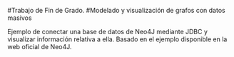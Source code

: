 #Trabajo de Fin de Grado. 
#Modelado y visualización de grafos con datos masivos

Ejemplo de conectar una base de datos de Neo4J mediante JDBC y visualizar información relativa a ella.
Basado en el ejemplo disponible en la web oficial de Neo4J.
